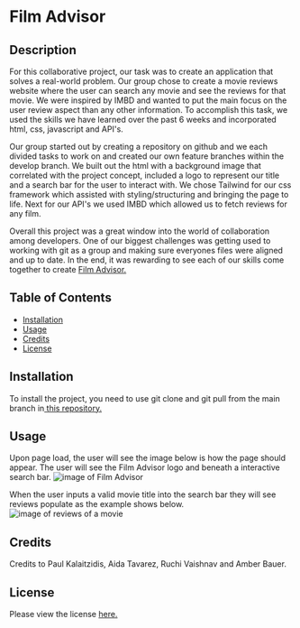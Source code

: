 # Film Advisor

## Description 

For this collaborative project, our task was to create an application that solves a real-world problem. Our group chose to create a movie reviews website where the user can search any movie and see the reviews for that movie. We were inspired by IMBD and wanted to put the main focus on the user review aspect than any other information. To accomplish this task, we used the skills we have learned over the past 6 weeks and incorporated html, css, javascript and API's.

Our group started out by creating a repository on github and we each divided tasks to work on and created our own feature branches within the develop branch. We built out the html with a background image that correlated with the project concept, included a logo to represent our title and a search bar for the user to interact with. We chose Tailwind for our css framework which assisted with styling/structuring and bringing the page to life. Next for our API's we used IMBD which allowed us to fetch reviews for any film. 

Overall this project was a great window into the world of collaboration among developers. One of our biggest challenges was getting used to working with git as a group and making sure everyones files were aligned and up to date. In the end, it was rewarding to see each of our skills come together to create <a href ="https://paulkalait.github.io/film-adivser/"> Film Advisor.</a> 

## Table of Contents 

* [Installation](#installation)
* [Usage](#usage)
* [Credits](#credits)
* [License](#license)


## Installation

To install the project, you need to use git clone and git pull from the main branch in<a href ="https://github.com/paulkalait/film-adviser"> this repository.</a> 


## Usage 

Upon page load, the user will see the image below is how the page should appear. The user will see the Film Advisor logo and beneath a interactive search bar. 
<img src="https://github.com/paulkalait/film-adviser/blob/feature/index2/assets/images/Home.png" alt="image of Film Advisor"/>

When the user inputs a valid movie title into the search bar they will see reviews populate as the example shows below. 
<img src="https://github.com/paulkalait/film-adviser/blob/feature/index2/assets/images/Home3.png" alt="image of reviews of a movie"/>


## Credits

Credits to Paul Kalaitzidis, Aida Tavarez, Ruchi Vaishnav and Amber Bauer.


## License

Please view the license <a href="https://github.com/paulkalait/film-adviser/blob/main/LICENSE">here.</a>


